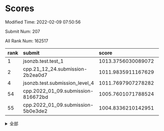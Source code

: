 # Scores

Modified Time: 2022-02-09 07:50:56

Submit Num: 207

All Rank Num: 162517

| rank |               submit               |       score        |       sigma        | pk_num |
| :--- | :--------------------------------- | :----------------- | :----------------- | :----- |
| 1    | jsonzb.test.test_1                 | 1013.3756030089072 | 0.8294925586360998 | 3140   |
| 2    | cpp.21_12_24.submission-2b2ea0d7   | 1011.9835911167629 | 0.7950290504851016 | 3137   |
| 4    | jsonzb.test.submission_level_4     | 1011.7697907278282 | 0.7831939040070541 | 3139   |
| 54   | cpp.2022_01_09.submission-816672bd | 1005.7601071788524 | 0.7247182824447661 | 3143   |
| 55   | cpp.2022_01_09.submission-5b0e3de2 | 1004.8336210142951 | 0.7280720877691409 | 3143   |


<details>
<summary>全部</summary>

| rank |                 submit                 |       score        |       sigma        | pk_num |
| :--- | :------------------------------------- | :----------------- | :----------------- | :----- |
| 1    | jsonzb.test.test_1                     | 1013.3756030089072 | 0.8294925586360998 | 3140   |
| 2    | cpp.21_12_24.submission-2b2ea0d7       | 1011.9835911167629 | 0.7950290504851016 | 3137   |
| 3    | gobigger.level_3.submission_level_3_43 | 1011.841577486119  | 0.7853002738618663 | 3141   |
| 4    | jsonzb.test.submission_level_4         | 1011.7697907278282 | 0.7831939040070541 | 3139   |
| 5    | gobigger.level_3.submission_level_3_22 | 1011.7353762941418 | 0.7767012301483284 | 3140   |
| 6    | gobigger.level_3.submission_level_3_18 | 1011.6447087969447 | 0.7748554267979191 | 3147   |
| 7    | gobigger.level_3.submission_level_3_19 | 1011.3925274232619 | 0.7894359794014584 | 3140   |
| 8    | gobigger.level_3.submission_level_3_38 | 1011.3378209854159 | 0.7714930126224954 | 3138   |
| 9    | gobigger.level_3.submission_level_3_40 | 1011.0622167174971 | 0.7499862265838222 | 3140   |
| 10   | gobigger.level_3.submission_level_3_33 | 1010.8747511289586 | 0.7693333887040721 | 3132   |
| 11   | gobigger.level_3.submission_level_3_29 | 1010.770193583578  | 0.7695624934466254 | 3145   |
| 12   | gobigger.level_3.submission_level_3_27 | 1010.6925051521666 | 0.7890276118397704 | 3140   |
| 13   | gobigger.level_3.submission_level_3_48 | 1010.6313921900723 | 0.758029093182976  | 3136   |
| 14   | gobigger.level_3.submission_level_3_46 | 1010.6048826337552 | 0.7512053592979563 | 3137   |
| 15   | gobigger.level_3.submission_level_3_28 | 1010.5869619614484 | 0.7793507103820234 | 3139   |
| 16   | gobigger.level_3.submission_level_3_21 | 1010.5823017647941 | 0.7411432913024159 | 3134   |
| 17   | gobigger.level_3.submission_level_3_0  | 1010.5619459334598 | 0.7747238666401627 | 3137   |
| 18   | gobigger.level_3.submission_level_3_15 | 1010.5592248586162 | 0.7742678269802127 | 3143   |
| 19   | gobigger.level_3.submission_level_3_11 | 1010.471680349974  | 0.7603719447439922 | 3141   |
| 20   | gobigger.level_3.submission_level_3_13 | 1010.4600231102612 | 0.7701024967239122 | 3139   |
| 21   | gobigger.level_3.submission_level_3_41 | 1010.3973717458684 | 0.7608539424831499 | 3141   |
| 22   | gobigger.level_3.submission_level_3_34 | 1010.351265862523  | 0.7623157477564169 | 3137   |
| 23   | gobigger.level_3.submission_level_3_42 | 1010.3463319142376 | 0.7391128619898822 | 3136   |
| 24   | gobigger.level_3.submission_level_3_5  | 1010.3388319018622 | 0.7428817458687071 | 3140   |
| 25   | gobigger.level_3.submission_level_3_16 | 1010.3352873298878 | 0.779892245253496  | 3137   |
| 26   | gobigger.level_3.submission_level_3_2  | 1010.3038150792396 | 0.7784255696513871 | 3138   |
| 27   | gobigger.level_3.submission_level_3_10 | 1010.1505912643324 | 0.7583674240285527 | 3143   |
| 28   | gobigger.level_3.submission_level_3_20 | 1010.087936508752  | 0.7637190870173889 | 3137   |
| 29   | gobigger.level_3.submission_level_3_39 | 1010.0677928755774 | 0.7593215270522585 | 3145   |
| 30   | gobigger.level_3.submission_level_3_24 | 1010.0358181713985 | 0.7774047631138834 | 3144   |
| 31   | gobigger.level_3.submission_level_3_23 | 1009.9614319835829 | 0.7426951917351517 | 3141   |
| 32   | gobigger.level_3.submission_level_3_3  | 1009.9589776543413 | 0.7694003728569974 | 3141   |
| 33   | gobigger.level_3.submission_level_3_36 | 1009.9258756075085 | 0.782197458317991  | 3142   |
| 34   | gobigger.level_3.submission_level_3_31 | 1009.8914115144197 | 0.7648691133751221 | 3141   |
| 35   | gobigger.level_3.submission_level_3_6  | 1009.8875815711576 | 0.7727690664880835 | 3146   |
| 36   | gobigger.level_3.submission_level_3_47 | 1009.8432899609494 | 0.7554025557888775 | 3148   |
| 37   | gobigger.level_3.submission_level_3_17 | 1009.7612009839422 | 0.7720570541241172 | 3135   |
| 38   | gobigger.level_3.submission_level_3_7  | 1009.7577515714037 | 0.7503287953292493 | 3141   |
| 39   | gobigger.level_3.submission_level_3_30 | 1009.7379380540224 | 0.759221086336157  | 3143   |
| 40   | gobigger.level_3.submission_level_3_45 | 1009.6808572453081 | 0.7458289465614618 | 3138   |
| 41   | gobigger.level_3.submission_level_3_26 | 1009.6467135185015 | 0.7482922520367508 | 3141   |
| 42   | gobigger.level_3.submission_level_3_14 | 1009.6053103247989 | 0.7519448564226177 | 3146   |
| 43   | gobigger.level_3.submission_level_3_44 | 1009.6018225981937 | 0.7288060898698147 | 3138   |
| 44   | gobigger.level_3.submission_level_3_8  | 1009.5669558561297 | 0.7419077772319251 | 3134   |
| 45   | gobigger.level_3.submission_level_3_4  | 1009.5361628492916 | 0.767550874403113  | 3139   |
| 46   | gobigger.level_3.submission_level_3_25 | 1009.5191996601208 | 0.7546247413310305 | 3139   |
| 47   | gobigger.level_3.submission_level_3_32 | 1009.497729797292  | 0.7484773766321744 | 3140   |
| 48   | gobigger.level_3.submission_level_3_12 | 1009.1875135434119 | 0.7610535862686827 | 3142   |
| 49   | gobigger.level_3.submission_level_3_1  | 1009.1444760304964 | 0.7551570669889824 | 3141   |
| 50   | gobigger.level_3.submission_level_3_9  | 1009.0510957355281 | 0.7586109361615003 | 3144   |
| 51   | gobigger.level_3.submission_level_3_35 | 1008.8324099170095 | 0.7523952027004883 | 3139   |
| 52   | gobigger.level_3.submission_level_3_37 | 1008.2324469282414 | 0.7458476193284445 | 3141   |
| 53   | gobigger.level_3.submission_level_3_49 | 1008.1877457100409 | 0.7358244826426524 | 3148   |
| 54   | cpp.2022_01_09.submission-816672bd     | 1005.7601071788524 | 0.7247182824447661 | 3143   |
| 55   | cpp.2022_01_09.submission-5b0e3de2     | 1004.8336210142951 | 0.7280720877691409 | 3143   |
| 56   | gobigger.level_1.submission_level_1_19 | 1004.3485382979278 | 0.7076682031836778 | 3140   |
| 57   | gobigger.level_1.submission_level_1_20 | 1004.3396564189213 | 0.7263304317452594 | 3143   |
| 58   | gobigger.level_1.submission_level_1_35 | 1004.2869028802003 | 0.7062328664650369 | 3147   |
| 59   | gobigger.level_1.submission_level_1_13 | 1004.1172003446684 | 0.719792799707743  | 3141   |
| 60   | gobigger.level_1.submission_level_1_21 | 1004.0963265309745 | 0.7144044455641858 | 3145   |
| 61   | gobigger.level_1.submission_level_1_28 | 1004.076887895924  | 0.7157852641065202 | 3137   |
| 62   | gobigger.level_1.submission_level_1_31 | 1004.0727755148685 | 0.7199452392153414 | 3140   |
| 63   | gobigger.level_1.submission_level_1_40 | 1004.0708255227272 | 0.7238361322997818 | 3144   |
| 64   | gobigger.level_1.submission_level_1_30 | 1004.0632918118536 | 0.7226362027451338 | 3140   |
| 65   | gobigger.level_1.submission_level_1_42 | 1004.0282042373249 | 0.7232509203311943 | 3137   |
| 66   | gobigger.level_1.submission_level_1_43 | 1003.9981877417086 | 0.7118563802263242 | 3137   |
| 67   | gobigger.level_1.submission_level_1_34 | 1003.8232602160231 | 0.7161341182680588 | 3139   |
| 68   | gobigger.level_1.submission_level_1_18 | 1003.8132297074407 | 0.719777291572853  | 3143   |
| 69   | gobigger.level_1.submission_level_1_22 | 1003.8111213124276 | 0.7070537871971344 | 3136   |
| 70   | gobigger.level_1.submission_level_1_16 | 1003.8095678283935 | 0.7300857638354903 | 3139   |
| 71   | gobigger.level_1.submission_level_1_46 | 1003.8032284085605 | 0.7121179387407327 | 3138   |
| 72   | gobigger.level_1.submission_level_1_1  | 1003.7587423301654 | 0.7248792675155205 | 3139   |
| 73   | gobigger.level_1.submission_level_1_17 | 1003.695097948097  | 0.7172575301640685 | 3141   |
| 74   | gobigger.level_1.submission_level_1_0  | 1003.655173706077  | 0.7212136063114877 | 3140   |
| 75   | gobigger.level_1.submission_level_1_38 | 1003.6511867689168 | 0.7218944285775999 | 3137   |
| 76   | gobigger.level_1.submission_level_1_5  | 1003.582109149954  | 0.7256460922802525 | 3138   |
| 77   | gobigger.level_1.submission_level_1_41 | 1003.5128969796477 | 0.7057366425720414 | 3146   |
| 78   | gobigger.level_1.submission_level_1_4  | 1003.4994315814348 | 0.725298012738713  | 3144   |
| 79   | gobigger.level_1.submission_level_1_27 | 1003.49396083945   | 0.7218373948570308 | 3138   |
| 80   | gobigger.level_1.submission_level_1_12 | 1003.4467169746534 | 0.7073741010606215 | 3141   |
| 81   | gobigger.level_1.submission_level_1_14 | 1003.3916194959249 | 0.7229242497753849 | 3140   |
| 82   | gobigger.level_1.submission_level_1_33 | 1003.389505709816  | 0.7119308162459373 | 3136   |
| 83   | gobigger.level_1.submission_level_1_7  | 1003.3870874253803 | 0.712045350347187  | 3136   |
| 84   | gobigger.level_1.submission_level_1_37 | 1003.3658619937904 | 0.7164787844896142 | 3139   |
| 85   | gobigger.level_1.submission_level_1_45 | 1003.3558566092277 | 0.7173869139965083 | 3141   |
| 86   | gobigger.level_1.submission_level_1_10 | 1003.29199029998   | 0.7131065734677573 | 3142   |
| 87   | gobigger.level_1.submission_level_1_36 | 1003.2798587176867 | 0.7173330292999295 | 3140   |
| 88   | gobigger.level_1.submission_level_1_9  | 1003.1754678021833 | 0.7263644425095453 | 3141   |
| 89   | gobigger.level_1.submission_level_1_29 | 1003.1591802501798 | 0.7195474560454811 | 3141   |
| 90   | gobigger.level_1.submission_level_1_23 | 1003.0892321208721 | 0.7173497765178918 | 3139   |
| 91   | gobigger.level_1.submission_level_1_26 | 1003.0660445398588 | 0.71621114687283   | 3135   |
| 92   | gobigger.level_1.submission_level_1_8  | 1003.0443970235642 | 0.7168767938192762 | 3134   |
| 93   | gobigger.level_1.submission_level_1_39 | 1002.981530278178  | 0.7159697697802394 | 3140   |
| 94   | gobigger.level_1.submission_level_1_11 | 1002.9779910892115 | 0.7110020993781526 | 3145   |
| 95   | gobigger.level_1.submission_level_1_44 | 1002.8652245397332 | 0.7193463597276494 | 3143   |
| 96   | gobigger.level_1.submission_level_1_3  | 1002.7970731621501 | 0.7128224464022641 | 3142   |
| 97   | gobigger.level_1.submission_level_1_24 | 1002.7299375646835 | 0.710852886356302  | 3144   |
| 98   | gobigger.level_1.submission_level_1_25 | 1002.7052631875297 | 0.7064611819016913 | 3141   |
| 99   | gobigger.level_1.submission_level_1_48 | 1002.697374493603  | 0.7242568071413327 | 3148   |
| 100  | gobigger.level_1.submission_level_1_32 | 1002.5484163303937 | 0.7235924548913976 | 3141   |
| 101  | gobigger.level_1.submission_level_1_15 | 1002.3952445264537 | 0.7149822405830643 | 3144   |
| 102  | gobigger.level_1.submission_level_1_6  | 1002.3928513750093 | 0.7182726147607352 | 3143   |
| 103  | gobigger.level_1.submission_level_1_49 | 1002.272389545105  | 0.7150646256075238 | 3140   |
| 104  | gobigger.level_1.submission_level_1_2  | 1001.7751860213025 | 0.7174134283601467 | 3142   |
| 105  | gobigger.level_1.submission_level_1_47 | 1001.5950376006292 | 0.7133810042007335 | 3144   |
| 106  | gobigger.random.submission_random_0    | 997.140042845445   | 0.7035397915772429 | 3140   |
| 107  | gobigger.random.submission_random_49   | 997.0067327978062  | 0.7062820221520348 | 3141   |
| 108  | gobigger.random.submission_random_30   | 996.9560341268752  | 0.7097730340454442 | 3144   |
| 109  | gobigger.random.submission_random_36   | 996.8018800003858  | 0.7090983998395249 | 3138   |
| 110  | gobigger.random.submission_random_27   | 996.6879290171281  | 0.6935946071614787 | 3142   |
| 111  | gobigger.random.submission_random_16   | 996.5097820214452  | 0.7145364884270163 | 3137   |
| 112  | gobigger.random.submission_random_44   | 996.4907391399213  | 0.7053006631690082 | 3141   |
| 113  | gobigger.random.submission_random_21   | 996.4808355589962  | 0.708079993242905  | 3143   |
| 114  | gobigger.random.submission_random_48   | 996.4111388683186  | 0.717118776157423  | 3143   |
| 115  | gobigger.random.submission_random_34   | 996.3586631868266  | 0.718109552185686  | 3140   |
| 116  | gobigger.random.submission_random_35   | 996.3325757340822  | 0.7148132895651093 | 3136   |
| 117  | gobigger.random.submission_random_14   | 996.2555275083325  | 0.6973784731400838 | 3140   |
| 118  | gobigger.random.submission_random_12   | 996.2548357361773  | 0.7112560513011691 | 3142   |
| 119  | gobigger.random.submission_random_43   | 996.2526634260967  | 0.7051402308097623 | 3141   |
| 120  | gobigger.random.submission_random_3    | 996.208976784724   | 0.7032885699225444 | 3139   |
| 121  | gobigger.random.submission_random_19   | 996.1961171289207  | 0.7096083003769549 | 3145   |
| 122  | gobigger.random.submission_random_31   | 996.0846677436629  | 0.7043592443889105 | 3141   |
| 123  | gobigger.random.submission_random_24   | 996.0296173195986  | 0.7107908465057295 | 3142   |
| 124  | gobigger.random.submission_random_8    | 996.0232262073264  | 0.7160047268584971 | 3141   |
| 125  | gobigger.random.submission_random_38   | 995.9117775088105  | 0.7253843994173644 | 3142   |
| 126  | gobigger.random.submission_random_2    | 995.8300075956646  | 0.7082462154708824 | 3139   |
| 127  | gobigger.random.submission_random_6    | 995.7637375475314  | 0.7007789118162059 | 3145   |
| 128  | gobigger.random.submission_random_41   | 995.7559340048103  | 0.7123654340179886 | 3140   |
| 129  | gobigger.random.submission_random_11   | 995.7461866588524  | 0.7165155692804126 | 3141   |
| 130  | gobigger.random.submission_random_17   | 995.7445149954003  | 0.7157985025769051 | 3142   |
| 131  | gobigger.random.submission_random_47   | 995.7412883912517  | 0.7043882317967067 | 3144   |
| 132  | gobigger.random.submission_random_29   | 995.6090894693017  | 0.7189112832426063 | 3146   |
| 133  | gobigger.random.submission_random_39   | 995.5558170094162  | 0.7222980217302503 | 3144   |
| 134  | gobigger.random.submission_random_26   | 995.5412588761575  | 0.7083920938003238 | 3145   |
| 135  | gobigger.random.submission_random_46   | 995.5336690447875  | 0.7080663102931907 | 3138   |
| 136  | gobigger.random.submission_random_42   | 995.5001925533758  | 0.7242735007032317 | 3136   |
| 137  | gobigger.random.submission_random_7    | 995.4965266392983  | 0.7204402425538728 | 3138   |
| 138  | gobigger.random.submission_random_33   | 995.4864575756923  | 0.7068508423613545 | 3145   |
| 139  | gobigger.random.submission_random_1    | 995.4860066603624  | 0.7012144958046415 | 3143   |
| 140  | gobigger.random.submission_random_40   | 995.4852288199518  | 0.7129470736636169 | 3137   |
| 141  | gobigger.random.submission_random_9    | 995.4580547219333  | 0.7064522842483002 | 3136   |
| 142  | gobigger.random.submission_random_15   | 995.3537983477155  | 0.6934776831235295 | 3138   |
| 143  | gobigger.random.submission_random_4    | 995.3501255930418  | 0.7219137101351727 | 3140   |
| 144  | gobigger.random.submission_random_45   | 995.3113038363152  | 0.7142868922891573 | 3144   |
| 145  | gobigger.random.submission_random_22   | 995.2998931092563  | 0.7260525575017424 | 3138   |
| 146  | gobigger.random.submission_random_28   | 995.0542682499379  | 0.7092865275910497 | 3142   |
| 147  | gobigger.random.submission_random_5    | 995.0500563332714  | 0.7158868728034011 | 3138   |
| 148  | gobigger.random.submission_random_23   | 995.0463369503257  | 0.7180167769997559 | 3142   |
| 149  | gobigger.random.submission_random_20   | 994.8918052033796  | 0.7234476990694919 | 3136   |
| 150  | gobigger.random.submission_random_37   | 994.8641771973917  | 0.7114059588379235 | 3139   |
| 151  | gobigger.random.submission_random_10   | 994.7238125911673  | 0.7198493665814096 | 3135   |
| 152  | gobigger.random.submission_random_13   | 994.7131729770291  | 0.7288937787356227 | 3135   |
| 153  | gobigger.random.submission_random_18   | 994.6405177219183  | 0.7168470889405578 | 3138   |
| 154  | gobigger.random.submission_random_32   | 994.6173118369277  | 0.7264442118740392 | 3136   |
| 155  | gobigger.random.submission_random_25   | 994.5714614555978  | 0.7115270248519395 | 3140   |
| 156  | gobigger.level_2.submission_level_2_31 | 993.5904212762543  | 0.7553170619121694 | 3142   |
| 157  | gobigger.level_2.submission_level_2_20 | 993.3092446628707  | 0.7452602959087864 | 3144   |
| 158  | gobigger.level_2.submission_level_2_26 | 993.1683758835512  | 0.7319484702719788 | 3140   |
| 159  | gobigger.level_2.submission_level_2_12 | 992.9853731301329  | 0.7395299943777139 | 3143   |
| 160  | gobigger.level_2.submission_level_2_24 | 992.972671631732   | 0.7426942440782394 | 3141   |
| 161  | gobigger.level_2.submission_level_2_1  | 992.9257536408047  | 0.7436973922210346 | 3138   |
| 162  | gobigger.level_2.submission_level_2_37 | 992.8895075246113  | 0.724984180979696  | 3139   |
| 163  | gobigger.level_2.submission_level_2_17 | 992.8828407797282  | 0.7232587440099472 | 3142   |
| 164  | gobigger.level_2.submission_level_2_4  | 992.8789962279161  | 0.7464561111589071 | 3137   |
| 165  | gobigger.level_2.submission_level_2_0  | 992.8442676250319  | 0.7378678344408905 | 3141   |
| 166  | gobigger.level_2.submission_level_2_40 | 992.7804228781569  | 0.7344964093084227 | 3141   |
| 167  | gobigger.level_2.submission_level_2_8  | 992.7555091703168  | 0.725644859565873  | 3141   |
| 168  | gobigger.level_2.submission_level_2_22 | 992.7096677333094  | 0.739425499286386  | 3135   |
| 169  | gobigger.level_2.submission_level_2_49 | 992.6887509550832  | 0.7322320682584076 | 3136   |
| 170  | gobigger.level_2.submission_level_2_36 | 992.6252439867577  | 0.7510283154498686 | 3146   |
| 171  | gobigger.level_2.submission_level_2_42 | 992.57809973318    | 0.7447283222851296 | 3139   |
| 172  | gobigger.level_2.submission_level_2_25 | 992.5354873628531  | 0.7485374826144142 | 3142   |
| 173  | gobigger.level_2.submission_level_2_29 | 992.4122896616267  | 0.7357193191429481 | 3141   |
| 174  | gobigger.level_2.submission_level_2_14 | 992.1601673677974  | 0.7529277620567316 | 3136   |
| 175  | gobigger.level_2.submission_level_2_16 | 992.1354917651936  | 0.7388491481959664 | 3137   |
| 176  | gobigger.level_2.submission_level_2_32 | 992.0860316846257  | 0.7429632701498684 | 3141   |
| 177  | gobigger.level_2.submission_level_2_21 | 992.045933944965   | 0.7437940308666695 | 3138   |
| 178  | gobigger.level_2.submission_level_2_5  | 992.0247990410686  | 0.7511871455531461 | 3138   |
| 179  | gobigger.level_2.submission_level_2_30 | 992.0235126396034  | 0.7345999292962975 | 3139   |
| 180  | gobigger.level_2.submission_level_2_9  | 991.9872538463663  | 0.7483440716815047 | 3137   |
| 181  | gobigger.level_2.submission_level_2_23 | 991.9776414149935  | 0.7456602481800746 | 3138   |
| 182  | gobigger.level_2.submission_level_2_34 | 991.9070806058733  | 0.7540239400492461 | 3143   |
| 183  | gobigger.level_2.submission_level_2_45 | 991.9040342350675  | 0.7443815711603936 | 3140   |
| 184  | gobigger.level_2.submission_level_2_7  | 991.8395204407024  | 0.7313752656770568 | 3141   |
| 185  | gobigger.level_2.submission_level_2_39 | 991.8287308600299  | 0.7373695479432669 | 3140   |
| 186  | gobigger.level_2.submission_level_2_47 | 991.7599578542934  | 0.7658856482642098 | 3142   |
| 187  | gobigger.level_2.submission_level_2_13 | 991.7537900058368  | 0.7515188981474891 | 3140   |
| 188  | gobigger.level_2.submission_level_2_33 | 991.6839872305272  | 0.7347597351148581 | 3139   |
| 189  | gobigger.level_2.submission_level_2_19 | 991.6663510194498  | 0.755309012728261  | 3141   |
| 190  | gobigger.level_2.submission_level_2_43 | 991.5755353544996  | 0.7469025136492726 | 3142   |
| 191  | gobigger.level_2.submission_level_2_27 | 991.4338799744148  | 0.7466270361095743 | 3143   |
| 192  | gobigger.level_2.submission_level_2_41 | 991.37449009136    | 0.7537176809688565 | 3142   |
| 193  | gobigger.level_2.submission_level_2_44 | 991.3283402936977  | 0.7709298477346644 | 3144   |
| 194  | gobigger.level_2.submission_level_2_46 | 991.3139294207383  | 0.7466936729397555 | 3137   |
| 195  | gobigger.level_2.submission_level_2_3  | 991.2986025777675  | 0.752595254793758  | 3137   |
| 196  | gobigger.level_2.submission_level_2_38 | 991.252287424892   | 0.747346903944152  | 3137   |
| 197  | gobigger.level_2.submission_level_2_10 | 991.2435102021417  | 0.7516267953643258 | 3148   |
| 198  | gobigger.level_2.submission_level_2_11 | 991.2282516303698  | 0.7537347434676184 | 3142   |
| 199  | gobigger.level_2.submission_level_2_15 | 991.2181868174152  | 0.7518422153266835 | 3141   |
| 200  | gobigger.level_2.submission_level_2_18 | 990.6974314778622  | 0.7667156618871243 | 3142   |
| 201  | gobigger.level_2.submission_level_2_48 | 990.4429742293166  | 0.7675554963688312 | 3146   |
| 202  | gobigger.level_2.submission_level_2_2  | 990.2772542967176  | 0.7786615465986912 | 3142   |
| 203  | gobigger.level_2.submission_level_2_6  | 990.2475451630074  | 0.7514379345256342 | 3144   |
| 204  | gobigger.level_2.submission_level_2_35 | 989.8919587491976  | 0.7920988669259549 | 3139   |
| 205  | gobigger.level_2.submission_level_2_28 | 989.7656579709308  | 0.7837791826794183 | 3142   |
| 206  | gobigger.none.submission_none_0        | 977.3189800373868  | 1.365165147799001  | 3141   |
| 207  | gobigger.none.submission_none_1        | 977.0136905075866  | 1.450802491936645  | 3138   |

</details>